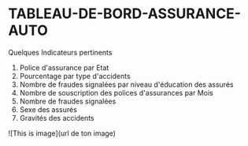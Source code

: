 # TABLEAU-DE-BORD-ASSURANCE-AUTO

Quelques Indicateurs pertinents

1. Police d'assurance par Etat
2. Pourcentage par type d'accidents
3. Nombre de fraudes signalées par niveau d'éducation des assurés
4. Nombre de souscription des polices d'assurances par Mois
5. Nombre de fraudes signalées
6. Sexe des assurés
7. Gravités des accidents 

![This is image](url de ton image)
